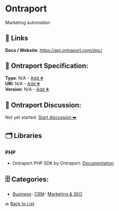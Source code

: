 # Ontraport

Marketing automation

##  🔗 Links
**Docs / Website**: https://api.ontraport.com/doc/

## 🧬 Ontraport Specification:
**Type**: N/A - [Add ➕](https://github.com/apis-list/apis-list/edit/main/apis.yaml#13937)  
**URI**: N/A - [Add ➕](https://github.com/apis-list/apis-list/edit/main/apis.yaml#13937)  
**Version**: N/A - [Add ➕](https://github.com/apis-list/apis-list/edit/main/apis.yaml#13937)

## 💬 Ontraport Discussion:
Not yet started. [Start discussion ➡️](https://github.com/apis-list/apis-list/discussions/new)

## 🗂️ Libraries
### PHP
- Ontraport PHP SDK by Ontraport: [Documentation](https://github.com/Ontraport/SDK-PHP)


## 🗄️ Categories:
- [Business](https://github.com/apis-list/apis-list#business-)- [CRM](https://github.com/apis-list/apis-list#crm-)- [Marketing & SEO](https://github.com/apis-list/apis-list#marketing--seo-)

🔙  [Back to List](https://github.com/apis-list/apis-list)
